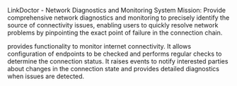 LinkDoctor - Network Diagnostics and Monitoring System
Mission: Provide comprehensive network diagnostics and monitoring to precisely identify the source of connectivity issues, enabling users to quickly resolve network problems by pinpointing the exact point of failure in the connection chain.

provides functionality to monitor internet connectivity. It allows configuration of endpoints to be checked and performs regular checks to determine the connection status. It raises events to notify interested parties about changes in the connection state and provides detailed diagnostics when issues are detected.
